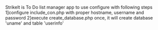 StrikeIt is To Do list manager app to use configure with following steps
1]configure include_con.php with proper hostname, username and password
2]execute create_database.php once, it will create database 'uname' and table 'userinfo' 